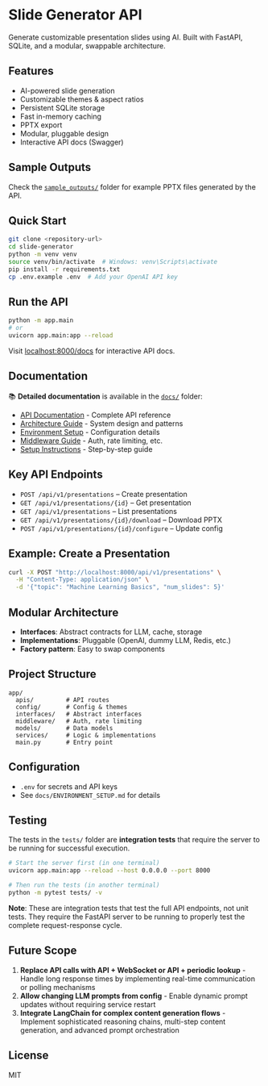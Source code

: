 # Slide Generator API

Generate customizable presentation slides using AI. Built with FastAPI, SQLite, and a modular, swappable architecture.

## Features
- AI-powered slide generation
- Customizable themes & aspect ratios
- Persistent SQLite storage
- Fast in-memory caching
- PPTX export
- Modular, pluggable design
- Interactive API docs (Swagger)

## Sample Outputs
Check the [`sample_outputs/`](sample_outputs/) folder for example PPTX files generated by the API.

## Quick Start
```bash
git clone <repository-url>
cd slide-generator
python -m venv venv
source venv/bin/activate  # Windows: venv\Scripts\activate
pip install -r requirements.txt
cp .env.example .env  # Add your OpenAI API key
```

## Run the API
```bash
python -m app.main
# or
uvicorn app.main:app --reload
```
Visit [localhost:8000/docs](http://localhost:8000/docs) for interactive API docs.

## Documentation
📚 **Detailed documentation** is available in the [`docs/`](docs/) folder:
- [API Documentation](docs/API_DOCUMENTATION.md) - Complete API reference
- [Architecture Guide](docs/ARCHITECTURE.md) - System design and patterns
- [Environment Setup](docs/ENVIRONMENT_SETUP.md) - Configuration details
- [Middleware Guide](docs/MIDDLEWARE_GUIDE.md) - Auth, rate limiting, etc.
- [Setup Instructions](docs/SETUP_INSTRUCTIONS.md) - Step-by-step guide

## Key API Endpoints
- `POST /api/v1/presentations` – Create presentation
- `GET /api/v1/presentations/{id}` – Get presentation
- `GET /api/v1/presentations` – List presentations
- `GET /api/v1/presentations/{id}/download` – Download PPTX
- `POST /api/v1/presentations/{id}/configure` – Update config

## Example: Create a Presentation
```bash
curl -X POST "http://localhost:8000/api/v1/presentations" \
  -H "Content-Type: application/json" \
  -d '{"topic": "Machine Learning Basics", "num_slides": 5}'
```

## Modular Architecture
- **Interfaces**: Abstract contracts for LLM, cache, storage
- **Implementations**: Pluggable (OpenAI, dummy LLM, Redis, etc.)
- **Factory pattern**: Easy to swap components

## Project Structure
```
app/
  apis/         # API routes
  config/       # Config & themes
  interfaces/   # Abstract interfaces
  middleware/   # Auth, rate limiting
  models/       # Data models
  services/     # Logic & implementations
  main.py       # Entry point
```

## Configuration
- `.env` for secrets and API keys
- See `docs/ENVIRONMENT_SETUP.md` for details

## Testing
The tests in the `tests/` folder are **integration tests** that require the server to be running for successful execution.

```bash
# Start the server first (in one terminal)
uvicorn app.main:app --reload --host 0.0.0.0 --port 8000

# Then run the tests (in another terminal)
python -m pytest tests/ -v
```

**Note**: These are integration tests that test the full API endpoints, not unit tests. They require the FastAPI server to be running to properly test the complete request-response cycle.

## Future Scope
1. **Replace API calls with API + WebSocket or API + periodic lookup** - Handle long response times by implementing real-time communication or polling mechanisms
2. **Allow changing LLM prompts from config** - Enable dynamic prompt updates without requiring service restart
3. **Integrate LangChain for complex content generation flows** - Implement sophisticated reasoning chains, multi-step content generation, and advanced prompt orchestration

## License
MIT


